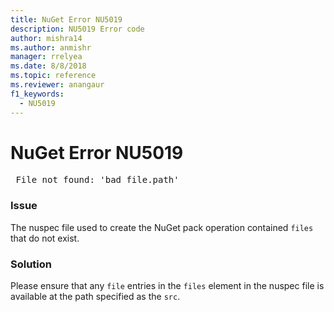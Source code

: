 ```yaml
---
title: NuGet Error NU5019
description: NU5019 Error code
author: mishra14
ms.author: anmishr
manager: rrelyea
ms.date: 8/8/2018
ms.topic: reference
ms.reviewer: anangaur
f1_keywords:
  - NU5019
---
```


# NuGet Error NU5019
<pre> File not found: 'bad_file.path'</pre>

### Issue

The nuspec file used to create the NuGet pack operation contained `files` that do not exist.


### Solution

Please ensure that any `file` entries in the `files` element in the nuspec file is available at the path specified as the `src`.

